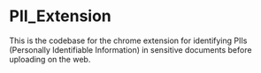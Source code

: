 # PII_Extension
This is the codebase for the chrome extension for identifying PIIs (Personally Identifiable Information) in sensitive documents before uploading on the web.